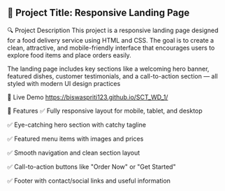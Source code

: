 ## 📖 Project Title: Responsive Landing Page

🔍 Project Description
This project is a responsive landing page designed for a food delivery service using HTML and CSS.
The goal is to create a clean, attractive, and mobile-friendly interface that encourages users to explore food items and place orders easily.

The landing page includes key sections like a welcoming hero banner, featured dishes, customer testimonials, and a call-to-action section — all styled with modern UI design practices


🔗 Live Demo
https://biswaspriti123.github.io/SCT_WD_1/

🌟 Features
✅ Fully responsive layout for mobile, tablet, and desktop

✅ Eye-catching hero section with catchy tagline

✅ Featured menu items with images and prices

✅ Smooth navigation and clean section layout

✅ Call-to-action buttons like "Order Now" or "Get Started"

✅ Footer with contact/social links and useful information


